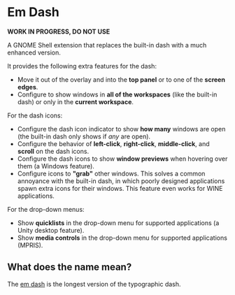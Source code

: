 
Em Dash
=======

**WORK IN PROGRESS, DO NOT USE**

A GNOME Shell extension that replaces the built-in dash with a much enhanced version.

It provides the following extra features for the dash:

* Move it out of the overlay and into the **top panel** or to one of the **screen edges**.
* Configure to show windows in **all of the workspaces** (like the built-in dash) or only in the
  **current workspace**.

For the dash icons:  
  
* Configure the dash icon indicator to show **how many** windows are open (the built-in dash only
  shows if *any* are open).
* Configure the behavior of **left-click**, **right-click**, **middle-click**, and **scroll**
  on the dash icons.
* Configure the dash icons to show **window previews** when hovering over them (a Windows feature).
* Configure icons to **"grab"** other windows. This solves a common annoyance with the built-in
  dash, in which poorly designed applications spawn extra icons for their windows. This feature even
  works for WINE applications.

For the drop-down menus:

* Show **quicklists** in the drop-down menu for supported applications (a Unity desktop feature).
* Show **media controls** in the drop-down menu for supported applications (MPRIS).


What does the name mean?
------------------------

The [em dash](https://en.wikipedia.org/wiki/Dash#Em_dash) is the longest version of the typographic
dash.

